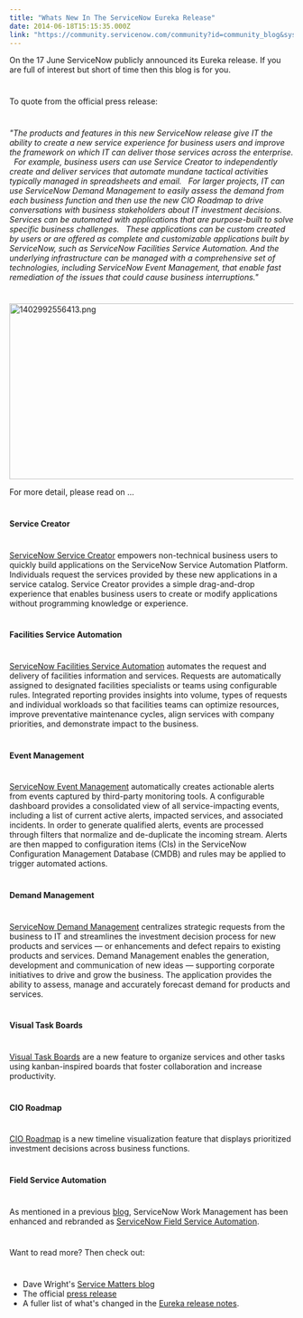 ```yaml
---
title: "Whats New In The ServiceNow Eureka Release"
date: 2014-06-18T15:15:35.000Z
link: "https://community.servicenow.com/community?id=community_blog&sys_id=4f9caee1dbd0dbc01dcaf3231f9619da"
---
```

<p>On the 17 June ServiceNow publicly announced its Eureka release. If you are full of interest but short of time then this blog is for you.</p><p style="min-height: 8pt; height: 8pt; padding: 0px;">  </p><p>To quote from the official press release: </p><p style="min-height: 8pt; height: 8pt; padding: 0px;">  </p><p><em>"The products and features in this new ServiceNow release give IT the ability to create a new service experience for business users and improve the framework on which IT can deliver those services across the enterprise.   For example, business users can use Service Creator to independently create and deliver services that automate mundane tactical activities typically managed in spreadsheets and email.   For larger projects, IT can use ServiceNow Demand Management to easily assess the demand from each business function and then use the new CIO Roadmap to drive conversations with business stakeholders about IT investment decisions. Services can be automated with applications that are purpose-built to solve specific business challenges.   These applications can be custom created by users or are offered as complete and customizable applications built by ServiceNow, such as ServiceNow Facilities Service Automation. And the underlying infrastructure can be managed with a comprehensive set of technologies, including ServiceNow Event Management, that enable fast remediation of the issues that could cause business interruptions."</em></p><p style="min-height: 8pt; height: 8pt; padding: 0px;">  </p><p><a _jive_internal="true" href="/servlet/JiveServlet/showImage/38-3183-10920/1402992556413.png"><img  alt="1402992556413.png" class="image-0 jive-image" height="369" src="56a53c86db9c5f048c8ef4621f96196a.iix" style="height: 311px; width: 620px; display: block; margin-left: auto; margin-right: auto;" width="736"/></a></p><p>For more detail, please read on …</p><p style="min-height: 8pt; height: 8pt; padding: 0px;">  </p><p><strong>Service Creator</strong></p><p style="min-height: 8pt; height: 8pt; padding: 0px;">  </p><p><a title="k-external-small" class="jive-link-external-small" href="http://www.servicenow.com/products/custom-application-development/service-creator.html" rel="nofollow" target="_blank">ServiceNow Service Creator</a> empowers non-technical business users to quickly build applications on the ServiceNow Service Automation Platform. Individuals request the services provided by these new applications in a service catalog. Service Creator provides a simple drag-and-drop experience that enables business users to create or modify applications without programming knowledge or experience.</p><p style="min-height: 8pt; height: 8pt; padding: 0px;">  </p><p><strong>Facilities Service Automation</strong></p><p style="min-height: 8pt; height: 8pt; padding: 0px;">  </p><p><a title="k-external-small" class="jive-link-external-small" href="http://www.servicenow.com/products/shared-services-applications/facilities-service-automation.html" rel="nofollow" target="_blank">ServiceNow Facilities Service Automation</a> automates the request and delivery of facilities information and services. Requests are automatically assigned to designated facilities specialists or teams using configurable rules. Integrated reporting provides insights into volume, types of requests and individual workloads so that facilities teams can optimize resources, improve preventative maintenance cycles, align services with company priorities, and demonstrate impact to the business.</p><p style="min-height: 8pt; height: 8pt; padding: 0px;">  </p><p><strong>Event Management</strong></p><p style="min-height: 8pt; height: 8pt; padding: 0px;">  </p><p><a title="k-external-small" class="jive-link-external-small" href="http://www.servicenow.com/products/orchestration/event-management.html" rel="nofollow" target="_blank">ServiceNow Event Management</a> automatically creates actionable alerts from events captured by third-party monitoring tools. A configurable dashboard provides a consolidated view of all service-impacting events, including a list of current active alerts, impacted services, and associated incidents. In order to generate qualified alerts, events are processed through filters that normalize and de-duplicate the incoming stream. Alerts are then mapped to configuration items (CIs) in the ServiceNow Configuration Management Database (CMDB) and rules may be applied to trigger automated actions.</p><p style="min-height: 8pt; height: 8pt; padding: 0px;">  </p><p><strong>Demand Management</strong></p><p style="min-height: 8pt; height: 8pt; padding: 0px;">  </p><p><a title="k-external-small" class="jive-link-external-small" href="http://www.servicenow.com/products/demand-management.html" rel="nofollow" target="_blank">ServiceNow Demand Management</a> centralizes strategic requests from the business to IT and streamlines the investment decision process for new products and services — or enhancements and defect repairs to existing products and services. Demand Management enables the generation, development and communication of new ideas — supporting corporate initiatives to drive and grow the business. The application provides the ability to assess, manage and accurately forecast demand for products and services.</p><p style="min-height: 8pt; height: 8pt; padding: 0px;">  </p><p><strong>Visual Task Boards</strong></p><p style="min-height: 8pt; height: 8pt; padding: 0px;">  </p><p><a title="k-external-small" class="jive-link-external-small" href="https://www.youtube.com/watch?v=r9gfRhtuC2U" rel="nofollow" target="_blank">Visual Task Boards</a> are a new feature to organize services and other tasks using kanban-inspired boards that foster collaboration and increase productivity.</p><p style="min-height: 8pt; height: 8pt; padding: 0px;">  </p><p><strong>CIO Roadmap</strong></p><p style="min-height: 8pt; height: 8pt; padding: 0px;">  </p><p><a title="k-external-small" class="jive-link-external-small" href="https://www.youtube.com/watch?v=jBX6MOiCkzM" rel="nofollow" target="_blank">CIO Roadmap</a> is a new timeline visualization feature that displays prioritized investment decisions across business functions.</p><p style="min-height: 8pt; height: 8pt; padding: 0px;">  </p><p><strong>Field Service Automation</strong></p><p style="min-height: 8pt; height: 8pt; padding: 0px;">  </p><p>As mentioned in a previous <a title="" _jive_internal="true" data-containerid="2927" data-containertype="37" data-objectid="3146" data-objecttype="38" href="/community?id=community_blog&sys_id=844d6ee5dbd0dbc01dcaf3231f9619c6">blog</a>, ServiceNow Work Management has been enhanced and rebranded as <a title="k-external-small" class="jive-link-external-small" href="http://www.servicenow.com/products/shared-services-applications/field-service-automation.html" rel="nofollow" target="_blank">ServiceNow Field Service Automation</a>.</p><p style="min-height: 8pt; height: 8pt; padding: 0px;">  </p><p>Want to read more? Then check out:</p><p style="min-height: 8pt; height: 8pt; padding: 0px;">  </p><ul style="list-style-type: disc;"><li>Dave Wright's <a title="k-external-small" class="jive-link-external-small" href="http://www.servicenow.com/company/media/blog/diy-automation--changing-how-work-gets-done.html#sthash.JEWVKsPj.dpbs" rel="nofollow" target="_blank">Service Matters blog</a></li><li>The official <a title="k-external-small" class="jive-link-external-small" href="http://www.servicenow.com/company/media/press-room/servicenow-empowers-the-service-oriented-enterprise.html" rel="nofollow" target="_blank">press release</a></li><li>A fuller list of what's changed in the <a title="k-external-small" class="jive-link-external-small" href="http://wiki.servicenow.com/index.php?title=Eureka_Release_Notes" rel="nofollow" target="_blank">Eureka release notes</a>.</li></ul>